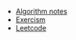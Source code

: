 - [Algorithm notes](https://goalkicker.com/AlgorithmsBook/AlgorithmsNotesForProfessionals.pdf)
- [Exercism](https://exercism.org)
- [Leetcode](https://leetcode.com)
